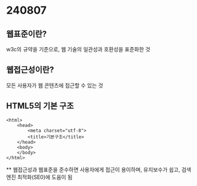 # 240807
## 웹표준이란?
w3c의 규약을 기준으로, 웹 기술의 일관성과 호환성을 표준화한 것
<br/>
## 웹접근성이란?
모든 사용자가 웹 콘텐츠에 접근할 수 있는 것

## HTML5의 기본 구조
	<html>
		<head>
			<meta charset="utf-8">
			<title>기본구조</title>
		</head>
		<body>
		</body>
	</html>

** 웹접근성과 웹표준을 준수하면 사용자에게 접근이 용이하며, 유지보수가 쉽고, 검색엔진 최적화(SE0)에 도움이 됨
